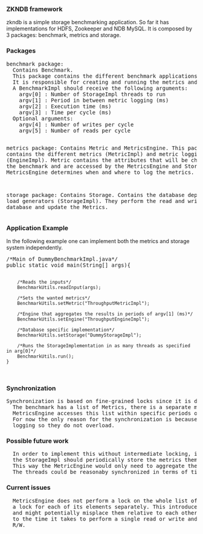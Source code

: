 <h3>ZKNDB framework</h3>
zkndb is a simple storage benchmarking application. So far it has implementations for HDFS, 
Zookeeper and NDB MySQL.
It is composed by 3 packages: benchmark, metrics and storage.

<h3>Packages</h3>
<pre>
benchmark package: 
  Contains Benchmark.
  This package contains the different benchmark applications (BenchmarkImpl). 
  It is responsible for creating and running the metrics and storage.
  A BenchmarkImpl should receive the following arguments:
    argv[0] : Number of StorageImpl threads to run
    argv[1] : Period in between metric logging (ms)
    argv[2] : Execution time (ms)
    argv[3] : Time per cycle (ms)
  Optional arguments:
    argv[4] : Number of writes per cycle
    argv[5] : Number of reads per cycle
  
metrics package:
  Contains Metric and MetricsEngine.
  This package contains the different metrics (MetricImpl) and metric logging logic (EngineImpl).
  Metric contains the attributes that will be changed during the benchmark and are accessed by the MetricsEngine 
  and Storage.
  MetricsEngine determines when and where to log the metrics.
  
storage package:
  Contains Storage.
  Contains the database dependent load generators (StorageImpl). 
  They perform the read and writes to the database and update the Metrics.
</pre>

<h3>Application Example</h3>
In the following example one can implement both the metrics and storage system independently.
<pre>
/*Main of DummyBenchmarkImpl.java*/
public static void main(String[] args){
        
        /*Reads the inputs*/
        BenchmarkUtils.readInput(args);

        /*Sets the wanted metrics*/
        BenchmarkUtils.setMetric("ThroughputMetricImpl");
    
        /*Engine that aggregates the results in periods of argv[1] (ms)*/    
        BenchmarkUtils.setEngine("ThroughputEngineImpl");

        /*Database specific implementation*/
        BenchmarkUtils.setStorage("DummyStorageImpl");
        
        /*Runs the StorageImplementation in as many threads as specified in arg[0]*/
        BenchmarkUtils.run();
    }
</pre>
  
<h3>Synchronization</h3>  
<pre>
Synchronization is based on fine-grained locks since it is done at the Metric level. 
  The benchmark has a list of Metrics, there is a separate metric for each Storage thread. 
  MetricsEngine accesses this list within specific periods of time (argv[1]).
  For now the only reason for the synchronization is because the MetricsEngine resets the metrics after
  logging so they do not overload.
</pre>

<h3>Possible future work</h3>
<pre>
  In order to implement this without intermediate locking, instead of the MetricsEngine,
  the StorageImpl should periodically store the metrics themselves.
  This way the MetricEngine would only need to aggregate the results in the end of the execution.
  The threads could be reasonaby synchronized in terms of time periods.
</pre>

<h3>Current issues</h3>
<pre>
  MetricsEngine does not perform a lock on the whole list of metrics. This means that it has to acquire
  a lock for each of its elements separately. This introduces a delay in between the metrics periods
  and might potentially misplace them relative to each others. This delay might correspond
  to the time it takes to perform a single read or write and so it is dependent on the size of the data being
  R/W.
</pre>